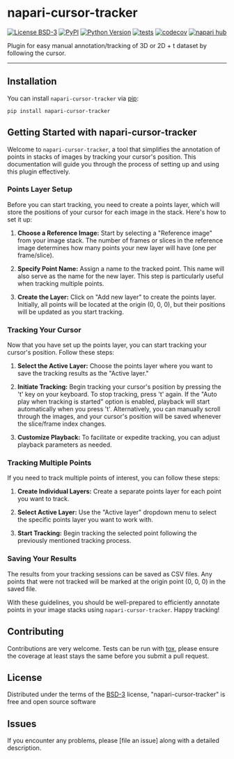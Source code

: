 # napari-cursor-tracker

[![License BSD-3](https://img.shields.io/pypi/l/napari-cursor-tracker.svg?color=green)](https://github.com/faymanns/napari-cursor-tracker/raw/main/LICENSE)
[![PyPI](https://img.shields.io/pypi/v/napari-cursor-tracker.svg?color=green)](https://pypi.org/project/napari-cursor-tracker)
[![Python Version](https://img.shields.io/pypi/pyversions/napari-cursor-tracker.svg?color=green)](https://python.org)
[![tests](https://github.com/faymanns/napari-cursor-tracker/workflows/tests/badge.svg)](https://github.com/faymanns/napari-cursor-tracker/actions)
[![codecov](https://codecov.io/gh/faymanns/napari-cursor-tracker/branch/main/graph/badge.svg)](https://codecov.io/gh/faymanns/napari-cursor-tracker)
[![napari hub](https://img.shields.io/endpoint?url=https://api.napari-hub.org/shields/napari-cursor-tracker)](https://napari-hub.org/plugins/napari-cursor-tracker)

Plugin for easy manual annotation/tracking of 3D or 2D + t dataset by following the cursor.

----------------------------------

<!--
This [napari] plugin was generated with [Cookiecutter] using [@napari]'s [cookiecutter-napari-plugin] template.

Don't miss the full getting started guide to set up your new package:
https://github.com/napari/cookiecutter-napari-plugin#getting-started

and review the napari docs for plugin developers:
https://napari.org/stable/plugins/index.html
-->

## Installation

You can install `napari-cursor-tracker` via [pip]:

    pip install napari-cursor-tracker

## Getting Started with napari-cursor-tracker

Welcome to `napari-cursor-tracker`, a tool that simplifies the annotation of points in stacks of images by tracking your cursor's position. This documentation will guide you through the process of setting up and using this plugin effectively.

### Points Layer Setup

Before you can start tracking, you need to create a points layer, which will store the positions of your cursor for each image in the stack. Here's how to set it up:

1. **Choose a Reference Image:** Start by selecting a "Reference image" from your image stack. The number of frames or slices in the reference image determines how many points your new layer will have (one per frame/slice).

2. **Specify Point Name:** Assign a name to the tracked point. This name will also serve as the name for the new layer. This step is particularly useful when tracking multiple points.

3. **Create the Layer:** Click on "Add new layer" to create the points layer. Initially, all points will be located at the origin (0, 0, 0), but their positions will be updated as you start tracking.

### Tracking Your Cursor

Now that you have set up the points layer, you can start tracking your cursor's position. Follow these steps:

1. **Select the Active Layer:** Choose the points layer where you want to save the tracking results as the "Active layer."

2. **Initiate Tracking:** Begin tracking your cursor's position by pressing the 't' key on your keyboard. To stop tracking, press 't' again. If the "Auto play when tracking is started" option is enabled, playback will start automatically when you press 't'. Alternatively, you can manually scroll through the images, and your cursor's position will be saved whenever the slice/frame index changes.

3. **Customize Playback:** To facilitate or expedite tracking, you can adjust playback parameters as needed.

### Tracking Multiple Points

If you need to track multiple points of interest, you can follow these steps:

1. **Create Individual Layers:** Create a separate points layer for each point you want to track.

2. **Select Active Layer:** Use the "Active layer" dropdown menu to select the specific points layer you want to work with.

3. **Start Tracking:** Begin tracking the selected point following the previously mentioned tracking process.

### Saving Your Results

The results from your tracking sessions can be saved as CSV files. Any points that were not tracked will be marked at the origin point (0, 0, 0) in the saved file.

With these guidelines, you should be well-prepared to efficiently annotate points in your image stacks using `napari-cursor-tracker`. Happy tracking!


## Contributing

Contributions are very welcome. Tests can be run with [tox], please ensure
the coverage at least stays the same before you submit a pull request.

## License

Distributed under the terms of the [BSD-3] license,
"napari-cursor-tracker" is free and open source software

## Issues

If you encounter any problems, please [file an issue] along with a detailed description.

[napari]: https://github.com/napari/napari
[Cookiecutter]: https://github.com/audreyr/cookiecutter
[@napari]: https://github.com/napari
[MIT]: http://opensource.org/licenses/MIT
[BSD-3]: http://opensource.org/licenses/BSD-3-Clause
[GNU GPL v3.0]: http://www.gnu.org/licenses/gpl-3.0.txt
[GNU LGPL v3.0]: http://www.gnu.org/licenses/lgpl-3.0.txt
[Apache Software License 2.0]: http://www.apache.org/licenses/LICENSE-2.0
[Mozilla Public License 2.0]: https://www.mozilla.org/media/MPL/2.0/index.txt
[cookiecutter-napari-plugin]: https://github.com/napari/cookiecutter-napari-plugin

[napari]: https://github.com/napari/napari
[tox]: https://tox.readthedocs.io/en/latest/
[pip]: https://pypi.org/project/pip/
[PyPI]: https://pypi.org/

